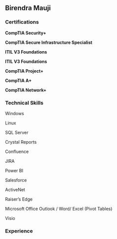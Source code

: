 <h2>Birendra Mauji</h2>
<p></p>
<p></p>
<h3>Certifications</h3>
<p><b>CompTIA Security+</b></p>
<p><b>CompTIA Secure Infrastructure Specialist</b></p>
<p><b>ITIL V3 Foundations</b></p>
<p><b>ITIL V3 Foundations</b></p>
<p><b>CompTIA Project+</b></p>
<p><b>CompTIA A+</b></p>
<p><b>CompTIA Network+</b></p>
<p></p>
<h3>Technical Skills</h3>
<p>Windows</p>
<p>Linux</p>
<p>SQL Server</p>
<p>Crystal Reports</p>
<p>Confluence</p>
<p>JIRA</p>
<p>Power BI</p>
<p>Salesforce</p>
<p>ActiveNet</p>
<p>Raiser’s Edge</p>
<p>Microsoft Office Outlook / Word/ Excel (Pivot Tables)</p>
<p>Visio</p>
<p></p>
<h3>Experience</h3>











